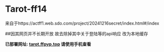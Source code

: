 # Tarot-ff14
来自于https://actff1.web.sdo.com/project/20241216secret/index.html#/index 

##因其网页并不长期开放 
故去除掉其中关于登陆等的api响应 改为本地缓存

**已部署网址: [tarot.ffpvp.top](https://tarot.ffpvp.top/#/index)  请使用手机查看**
